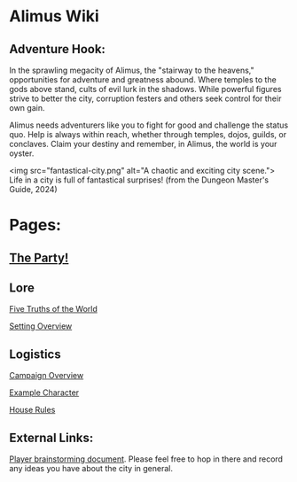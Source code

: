 # Alimus Wiki
## Adventure Hook:

In the sprawling megacity of Alimus, the "stairway to the heavens," opportunities for adventure and greatness abound. Where temples to the gods above stand, cults of evil lurk in the shadows. While powerful figures strive to better the city, corruption festers and others seek control for their own gain.

Alimus needs adventurers like you to fight for good and challenge the status quo. Help is always within reach, whether through temples, dojos, guilds, or conclaves. Claim your destiny and remember, in Alimus, the world is your oyster.

<img src="fantastical-city.png" alt="A chaotic and exciting city scene.">
Life in a city is full of fantastical surprises! (from the Dungeon Master's Guide, 2024)
# Pages:

## [The Party!](https://isaaclepley.github.io/Alimus-Public/party.html)

## Lore
[Five Truths of the World](https://isaaclepley.github.io/Alimus-Public/five-truths.html)

[Setting Overview](https://isaaclepley.github.io/Alimus-Public/setting.html)

## Logistics
[Campaign Overview](https://isaaclepley.github.io/Alimus-Public/campaign-overview.html)

[Example Character](https://isaaclepley.github.io/Alimus-Public/grimble.html)

[House Rules](https://isaaclepley.github.io/Alimus-Public/house-rules.html)

## External Links:
[Player brainstorming document](https://docs.google.com/document/d/1gD8qbw5iMtRr_h-BPNG875Gul1bemXggJr7kiFw9V58/edit?tab=t.0). Please feel free to hop in there and record any ideas you have about the city in general.